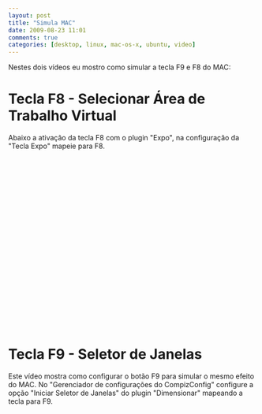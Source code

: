 ```yaml
---
layout: post
title: "Simula MAC"
date: 2009-08-23 11:01
comments: true
categories: [desktop, linux, mac-os-x, ubuntu, video]
---
```


Nestes dois vídeos eu mostro como simular a tecla F9 e F8 do MAC:

# Tecla F8 - Selecionar Área de Trabalho Virtual

Abaixo a ativação da tecla F8 com o plugin "Expo", na configuração da "Tecla Expo" mapeie para F8.

<object width="425" height="344"><param name="movie" value="http://www.youtube.com/v/9FDRHWmmb5w&hl=pt-br&fs=1&"></param><param name="allowFullScreen" value="true"></param><param name="allowscriptaccess" value="always"></param><embed src="http://www.youtube.com/v/9FDRHWmmb5w&hl=pt-br&fs=1&" type="application/x-shockwave-flash" allowscriptaccess="always" allowfullscreen="true" width="425" height="344"></embed></object>


# Tecla F9 - Seletor de Janelas

Este vídeo mostra como configurar o botão F9 para simular o mesmo efeito do MAC. No "Gerenciador de configurações do CompizConfig" configure a opção "Iniciar Seletor de Janelas" do plugin "Dimensionar" mapeando a tecla para F9.

<object width="425" height="344"><param name="movie" value="http://www.youtube.com/v/49RNTkD1Q5I&hl=pt&fs=1"></param><param name="allowFullScreen" value="true"></param><param name="allowscriptaccess" value="always"></param><embed src="http://www.youtube.com/v/49RNTkD1Q5I&hl=pt&fs=1" type="application/x-shockwave-flash" allowscriptaccess="always" allowfullscreen="true" width="425" height="344"></embed></object>
